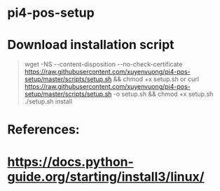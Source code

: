 # pi4-pos-setup
# Download installation script
> wget -NS --content-disposition --no-check-certificate https://raw.githubusercontent.com/xuyenvuong/pi4-pos-setup/master/scripts/setup.sh && chmod +x setup.sh
or
> curl https://raw.githubusercontent.com/xuyenvuong/pi4-pos-setup/master/scripts/setup.sh -o setup.sh && chmod +x setup.sh
> ./setup.sh install


# References:
# https://docs.python-guide.org/starting/install3/linux/